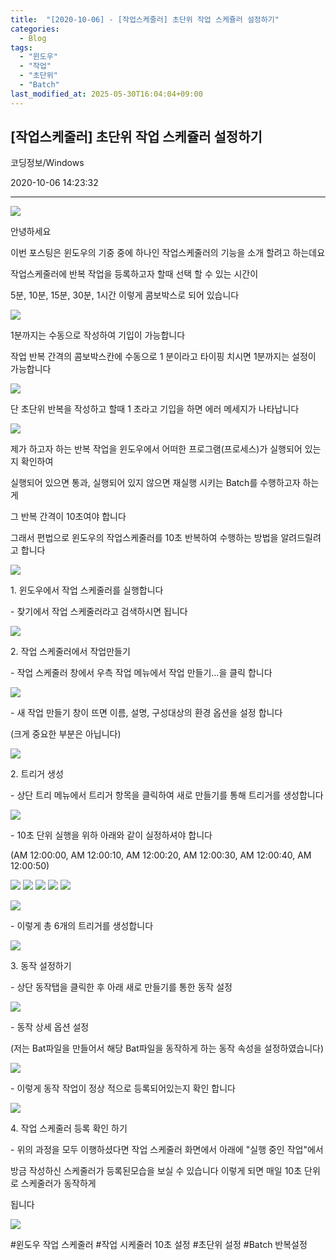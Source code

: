 ```yaml
---
title:  "[2020-10-06] - [작업스케줄러] 초단위 작업 스케쥴러 설정하기"
categories:
  - Blog
tags:
  - "윈도우"
  - "작업"
  - "초단위"
  - "Batch"
last_modified_at: 2025-05-30T16:04:04+09:00
---
```


## [작업스케줄러] 초단위 작업 스케쥴러 설정하기

코딩정보/Windows

2020-10-06 14:23:32

* * *

![](/assets/images/작업스케줄러_초단위_작업_스케쥴러_설정하기/img.png)

안녕하세요

이번 포스팅은 윈도우의 기중 중에 하나인 작업스케줄러의 기능을 소개 할려고 하는데요

작업스케줄러에 반복 작업을 등록하고자 할때 선택 할 수 있는 시간이

5분, 10분, 15분, 30분, 1시간 이렇게 콤보박스로 되어 있습니다

![](/assets/images/작업스케줄러_초단위_작업_스케쥴러_설정하기/img_1.png)

1분까지는 수동으로 작성하여 기입이 가능합니다

작업 반복 간격의 콤보박스칸에 수동으로 1 분이라고 타이핑 치시면 1분까지는 설정이 가능합니다

![](/assets/images/작업스케줄러_초단위_작업_스케쥴러_설정하기/img_2.png)

단 초단위 반복을 작성하고 할때 1 초라고 기입을 하면 에러 메세지가 나타납니다

![](/assets/images/작업스케줄러_초단위_작업_스케쥴러_설정하기/img_3.png)

제가 하고자 하는 반복 작업을 윈도우에서 어떠한 프로그램(프로세스)가 실행되어 있는지 확인하여

실행되어 있으면 통과, 실행되어 있지 않으면 재실행 시키는 Batch를 수행하고자 하는게

그 반복 간격이 10초여야 합니다

그래서 편법으로 윈도우의 작업스케줄러를 10초 반복하여 수행하는 방법을 알려드릴려고 합니다

![](/assets/images/작업스케줄러_초단위_작업_스케쥴러_설정하기/img_4.png)

1\. 윈도우에서 작업 스케줄러를 실행합니다

\- 찾기에서 작업 스케줄러라고 검색하시면 됩니다

![](/assets/images/작업스케줄러_초단위_작업_스케쥴러_설정하기/img_5.png)

2\. 작업 스케줄러에서 작업만들기

\- 작업 스케줄러 창에서 우측 작업 메뉴에서 작업 만들기...을 클릭 합니다

![](/assets/images/작업스케줄러_초단위_작업_스케쥴러_설정하기/img_6.png)

\- 새 작업 만들기 창이 뜨면 이름, 설명, 구성대상의 환경 옵션을 설정 합니다

(크게 중요한 부분은 아닙니다)

![](/assets/images/작업스케줄러_초단위_작업_스케쥴러_설정하기/img_7.png)

2\. 트리거 생성

\- 상단 트리 메뉴에서 트리거 항목을 클릭하여 새로 만들기를 통해 트리거를 생성합니다

![](/assets/images/작업스케줄러_초단위_작업_스케쥴러_설정하기/img_8.png)

\- 10초 단위 실행을 위하 아래와 같이 실정하셔야 합니다

(AM 12:00:00, AM 12:00:10, AM 12:00:20, AM 12:00:30, AM 12:00:40, AM 12:00:50)

![](/assets/images/작업스케줄러_초단위_작업_스케쥴러_설정하기/img_9.png)
![](/assets/images/작업스케줄러_초단위_작업_스케쥴러_설정하기/img_10.png)
![](/assets/images/작업스케줄러_초단위_작업_스케쥴러_설정하기/img_11.png)
![](/assets/images/작업스케줄러_초단위_작업_스케쥴러_설정하기/img_12.png)
![](/assets/images/작업스케줄러_초단위_작업_스케쥴러_설정하기/img_13.png)

![](/assets/images/작업스케줄러_초단위_작업_스케쥴러_설정하기/img_14.png)

\- 이렇게 총 6개의 트리거를 생성합니다

![](/assets/images/작업스케줄러_초단위_작업_스케쥴러_설정하기/img_15.png)

3\. 동작 설정하기

\- 상단 동작탭을 클릭한 후 아래 새로 만들기를 통한 동작 설정

![](/assets/images/작업스케줄러_초단위_작업_스케쥴러_설정하기/img_16.png)

\- 동작 상세 옵션 설정

(저는 Bat파일을 만들어서 해당 Bat파일을 동작하게 하는 동작 속성을 설정하였습니다)

![](/assets/images/작업스케줄러_초단위_작업_스케쥴러_설정하기/img_17.png)

\- 이렇게 동작 작업이 정상 적으로 등록되어있는지 확인 합니다

![](/assets/images/작업스케줄러_초단위_작업_스케쥴러_설정하기/img_18.png)

4\. 작업 스케줄러 등록 확인 하기

\- 위의 과정을 모두 이행하셨다면 작업 스케줄러 화면에서 아래에 "실행 중인 작업"에서

방금 작성하신 스케줄러가 등록된모습을 보실 수 있습니다 이렇게 되면 매일 10초 단위로 스케줄러가 동작하게

됩니다

![](/assets/images/작업스케줄러_초단위_작업_스케쥴러_설정하기/img_19.png)

  

#윈도우 작업 스케줄러 #작업 시케줄러 10초 설정 #초단위 설정 #Batch 반복설정

